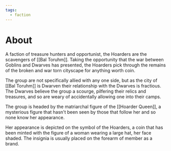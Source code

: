 ```yaml
---
tags:
  - faction
---
```

# About
A faction of treasure hunters and opportunist, the Hoarders are the scavengers of [[Bal Toruhm]]. Taking the opportunity that the war between Goblins and Dwarves has presented, the Hoarders pick through the remains of the broken and war torn cityscape for anything worth coin.

The group are not specifically allied with any one side, but as the city of [[Bal Toruhm]] is Dwarven their relationship with the Dwarves is fractious. The Dwarves believe the group a scourge, pilfering their relics and treasures, and so are weary of accidentally allowing one into their camps.

The group is headed by the matriarchal figure of the [[Hoarder Queen]], a mysterious figure that hasn't been seen by those that follow her and so none know her appearance. 

Her appearance is depicted on the symbol of the Hoarders, a coin that has been minted with the figure of a woman wearing a large hat, her face shaded. The insignia is usually placed on the forearm of member as a brand.